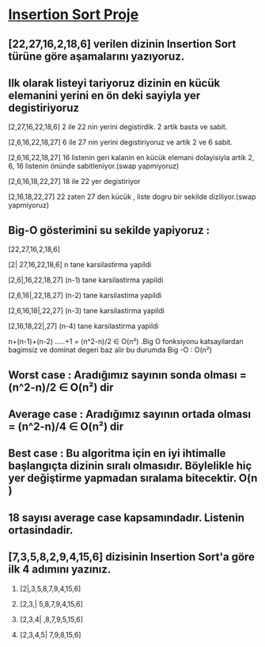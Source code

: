 
# [Insertion Sort Proje](https://www.patika.dev)

## [22,27,16,2,18,6] verilen dizinin Insertion Sort türüne göre aşamalarını yazıyoruz.

## Ilk olarak listeyi tariyoruz  dizinin en kücük elemanini yerini en ön deki sayiyla yer degistiriyoruz

[2,27,16,22,18,6]  2 ile 22 nin yerini degistirdik. 2 artik basta ve sabit.

 [2,6,16,22,18,27]  6 ile 27 nin yerini degistiriyoruz ve artik 2 ve 6 sabit.

[2,6,16,22,18,27]  16 listenin geri kalanin en kücük elemani dolayisiyla artik 2, 6, 16  listenin önünde sabitleniyor.(swap yapmiyoruz)

[2,6,16,18,22,27] 18 ile 22 yer degistiriyor

 [2,16,18,22,27]  22 zaten 27 den kücük , liste dogru bir sekilde diziliyor.(swap yapmiyoruz)

## Big-O gösterimini su sekilde yapiyoruz :

 [22,27,16,2,18,6]

[2| 27,16,22,18,6] n tane karsilastirma yapildi 

[2,6|,16,22,18,27] (n-1) tane karsilastirma yapildi

[2,6,16|,22,18,27] (n-2) tane karsilastima yapildi 

[2,6,16,18|,22,27] (n-3) tane karsilastirma yapildi

[2,16,18,22|,27] (n-4) tane karsilastirma yapildi

n+(n-1)+(n-2) …..+1 = (n^2-n)/2 ∈ O(n²) .Big O fonksiyonu katsayilardan bagimsiz ve dominat degeri baz alir bu durumda Big -O : O(n²)
 
 ## Worst case : Aradığımız sayının sonda olması =   (n^2-n)/2 ∈ O(n²) dir 
 ## Average case : Aradığımız sayının ortada olması =   (n^2-n)/4 ∈ O(n²) dir
## Best case : Bu algoritma için en iyi ihtimalle başlangıçta dizinin sıralı olmasıdır.  Böylelikle hiç yer değiştirme yapmadan sıralama bitecektir. O(n )


## 18 sayısı average case kapsamındadır. Listenin ortasindadir.

##  [7,3,5,8,2,9,4,15,6] dizisinin Insertion Sort'a göre ilk 4 adımını yazınız.

1. [2|,3,5,8,7,9,4,15,6]

2.  [2,3,| 5,8,7,9,4,15,6]

3.  [2,3,4| ,8,7,9,5,15,6]

4. [2,3,4,5| 7,9,8,15,6]

